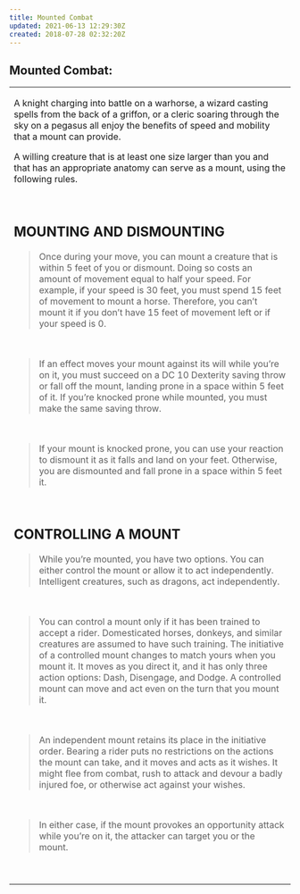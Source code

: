 ```yaml
---
title: Mounted Combat
updated: 2021-06-13 12:29:30Z
created: 2018-07-28 02:32:20Z
---
```


## **Mounted Combat:**

<table><tbody><tr class="odd"><td><p>A knight charging into battle on a warhorse, a wizard casting spells from the back of a griffon, or a cleric soaring through the sky on a pegasus all enjoy the benefits of speed and mobility that a mount can provide.</p><p>A willing creature that is at least one size larger than you and that has an appropriate anatomy can serve as a mount, using the following rules.</p><p> </p><h2 id="mounting-and-dismounting"><strong>MOUNTING AND DISMOUNTING</strong></h2><blockquote><p>Once during your move, you can mount a creature that is within 5 feet of you or dismount. Doing so costs an amount of movement equal to half your speed. For example, if your speed is 30 feet, you must spend 15 feet of movement to mount a horse. Therefore, you can’t mount it if you don’t have 15 feet of movement left or if your speed is 0.</p></blockquote><p> </p><blockquote><p>If an effect moves your mount against its will while you’re on it, you must succeed on a DC 10 Dexterity saving throw or fall off the mount, landing prone in a space within 5 feet of it. If you’re knocked prone while mounted, you must make the same saving throw.</p></blockquote><p> </p><blockquote><p>If your mount is knocked prone, you can use your reaction to dismount it as it falls and land on your feet. Otherwise, you are dismounted and fall prone in a space within 5 feet it.</p></blockquote><p> </p><h2 id="controlling-a-mount"><strong>CONTROLLING A MOUNT</strong></h2><blockquote><p>While you’re mounted, you have two options. You can either control the mount or allow it to act independently. Intelligent creatures, such as dragons, act independently.</p></blockquote><p> </p><blockquote><p>You can control a mount only if it has been trained to accept a rider. Domesticated horses, donkeys, and similar creatures are assumed to have such training. The initiative of a controlled mount changes to match yours when you mount it. It moves as you direct it, and it has only three action options: Dash, Disengage, and Dodge. A controlled mount can move and act even on the turn that you mount it.</p></blockquote><p> </p><blockquote><p>An independent mount retains its place in the initiative order. Bearing a rider puts no restrictions on the actions the mount can take, and it moves and acts as it wishes. It might flee from combat, rush to attack and devour a badly injured foe, or otherwise act against your wishes.</p></blockquote><p> </p><blockquote><p>In either case, if the mount provokes an opportunity attack while you’re on it, the attacker can target you or the mount.</p></blockquote><p><em> </em></p></td></tr></tbody></table>